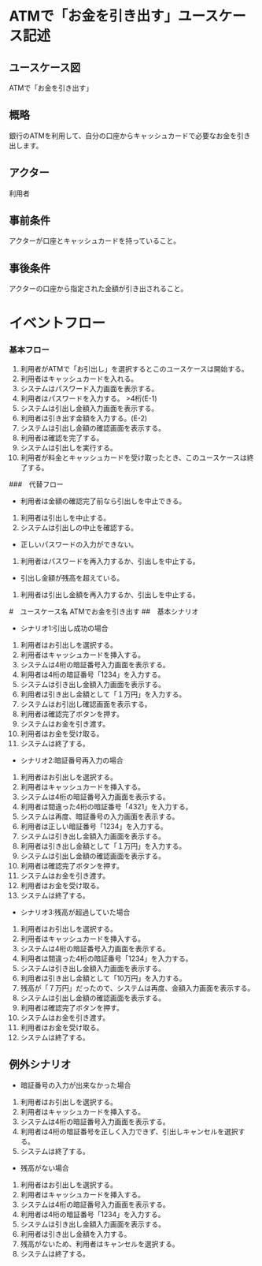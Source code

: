 # ATMで「お金を引き出す」ユースケース記述
## ユースケース図
ATMで「お金を引き出す」
## 概略
銀行のATMを利用して、自分の口座からキャッシュカードで必要なお金を引き出します。
## アクター
利用者
## 事前条件
アクターが口座とキャッシュカードを持っていること。
## 事後条件
アクターの口座から指定された金額が引き出されること。
# イベントフロー
### 基本フロー
1. 利用者がATMで「お引出し」を選択するとこのユースケースは開始する。
2. 利用者はキャッシュカードを入れる。
3. システムはパスワード入力画面を表示する。
4. 利用者はパスワードを入力する。 >4桁(E-1)
5. システムは引出し金額入力画面を表示する。
6. 利用者は引き出す金額を入力する。(E-2)
7. システムは引出し金額の確認画面を表示する。
8. 利用者は確認を完了する。
9. システムは引出しを実行する。
10. 利用者が料金とキャッシュカードを受け取ったとき、このユースケースは終了する。

###　代替フロー
* 利用者は金額の確認完了前なら引出しを中止できる。
1. 利用者は引出しを中止する。
2. システムは引出しの中止を確認する。

* 正しいパスワードの入力ができない。
1. 利用者はパスワードを再入力するか、引出しを中止する。

* 引出し金額が残高を超えている。
1. 利用者は引出し金額を再入力するか、引出しを中止する。

#　ユースケース名
ATMでお金を引き出す
##　基本シナリオ
* シナリオ1:引出し成功の場合
1. 利用者はお引出しを選択する。
2. 利用者はキャッシュカードを挿入する。
3. システムは4桁の暗証番号入力画面を表示する。
4. 利用者は4桁の暗証番号「1234」を入力する。
5. システムは引き出し金額入力画面を表示する。
6. 利用者は引き出し金額として「１万円」を入力する。
7. システムはお引出し確認画面を表示する。
8. 利用者は確認完了ボタンを押す。
9. システムはお金を引き渡す。
10. 利用者はお金を受け取る。
11. システムは終了する。
* シナリオ2:暗証番号再入力の場合
1. 利用者はお引出しを選択する。
2. 利用者はキャッシュカードを挿入する。
3. システムは4桁の暗証番号入力画面を表示する。
4. 利用者は間違った4桁の暗証番号「4321」を入力する。
5. システムは再度、暗証番号の入力画面を表示する。
6. 利用者は正しい暗証番号「1234」を入力する。
7. システムは引き出し金額入力画面を表示する。
8. 利用者は引き出し金額として「１万円」を入力する。
9. システムは引出し金額の確認画面を表示する。
10. 利用者は確認完了ボタンを押す。
11. システムはお金を引き渡す。
12. 利用者はお金を受け取る。
13. システムは終了する。
* シナリオ3:残高が超過していた場合
1. 利用者はお引出しを選択する。
2. 利用者はキャッシュカードを挿入する。
3. システムは4桁の暗証番号入力画面を表示する。
4. 利用者は間違った4桁の暗証番号「1234」を入力する。
5. システムは引き出し金額入力画面を表示する。
6. 利用者は引き出し金額として「10万円」を入力する。
7. 残高が「７万円」だったので、システムは再度、金額入力画面を表示する。
9. システムは引出し金額の確認画面を表示する。
10. 利用者は確認完了ボタンを押す。
11. システムはお金を引き渡す。
12. 利用者はお金を受け取る。
13. システムは終了する。
## 例外シナリオ
* 暗証番号の入力が出来なかった場合
1. 利用者はお引出しを選択する。
2. 利用者はキャッシュカードを挿入する。
3. システムは4桁の暗証番号入力画面を表示する。
4. 利用者は4桁の暗証番号を正しく入力できず、引出しキャンセルを選択する。
5. システムは終了する。

* 残高がない場合
1. 利用者はお引出しを選択する。
2. 利用者はキャッシュカードを挿入する。
3. システムは4桁の暗証番号入力画面を表示する。
4. 利用者は4桁の暗証番号「1234」を入力する。
5. システムは引き出し金額入力画面を表示する。
6. 利用者は引き出し金額を入力する。
7. 残高がないため、利用者はキャンセルを選択する。
8. システムは終了する。
